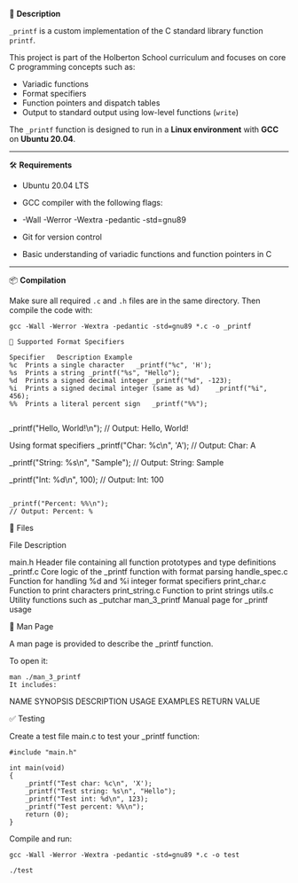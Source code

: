 🚀 **Description**

`_printf` is a custom implementation of the C standard library function `printf`.

This project is part of the Holberton School curriculum and focuses on core C programming concepts such as:

- Variadic functions
- Format specifiers
- Function pointers and dispatch tables
- Output to standard output using low-level functions (`write`)

The `_printf` function is designed to run in a **Linux environment** with **GCC** on **Ubuntu 20.04**.

---

🛠️ **Requirements**

- Ubuntu 20.04 LTS
- GCC compiler with the following flags:

- -Wall -Werror -Wextra -pedantic -std=gnu89

- Git for version control
- Basic understanding of variadic functions and function pointers in C

---

📦 **Compilation**

Make sure all required `.c` and `.h` files are in the same directory. Then compile the code with:

```
gcc -Wall -Werror -Wextra -pedantic -std=gnu89 *.c -o _printf

🔧 Supported Format Specifiers

Specifier	Description	Example
%c	Prints a single character	_printf("%c", 'H');
%s	Prints a string	_printf("%s", "Hello");
%d	Prints a signed decimal integer	_printf("%d", -123);
%i	Prints a signed decimal integer (same as %d)	_printf("%i", 456);
%%	Prints a literal percent sign	_printf("%%");


```
_printf("Hello, World!\n");
// Output: Hello, World!

Using format specifiers
_printf("Char: %c\n", 'A');
// Output: Char: A

_printf("String: %s\n", "Sample");
// Output: String: Sample

_printf("Int: %d\n", 100);
// Output: Int: 100

```

_printf("Percent: %%\n");
// Output: Percent: %
```
📂 Files

File	            Description

main.h	            Header file containing all function prototypes and type definitions
_printf.c	        Core logic of the _printf function with format parsing
handle_spec.c	    Function for handling %d and %i integer format specifiers
print_char.c	    Function to print characters
print_string.c	    Function to print strings
utils.c	Utility     functions such as _putchar
man_3_printf	    Manual page for _printf usage

📖 Man Page

A man page is provided to describe the _printf function.

To open it:
```
man ./man_3_printf
It includes:
```
NAME
SYNOPSIS
DESCRIPTION
USAGE EXAMPLES
RETURN VALUE

✅ Testing

Create a test file main.c to test your _printf function:
```
#include "main.h"

int main(void)
{
    _printf("Test char: %c\n", 'X');
    _printf("Test string: %s\n", "Hello");
    _printf("Test int: %d\n", 123);
    _printf("Test percent: %%\n");
    return (0);
}
```
Compile and run:
```
gcc -Wall -Werror -Wextra -pedantic -std=gnu89 *.c -o test
```
```
./test
```
